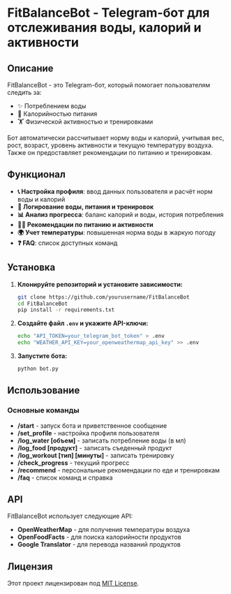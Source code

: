 # FitBalanceBot - Telegram-бот для отслеживания воды, калорий и активности

## Описание
FitBalanceBot - это Telegram-бот, который помогает пользователям следить за:

- ✨ Потреблением воды
- 🍎 Калорийностью питания
- 🏋️ Физической активностью и тренировками

Бот автоматически рассчитывает норму воды и калорий, учитывая вес, рост, возраст, уровень активности и текущую температуру воздуха. Также он предоставляет рекомендации по питанию и тренировкам.

## Функционал
- **📞 Настройка профиля**: ввод данных пользователя и расчёт норм воды и калорий
- **💪 Логирование воды, питания и тренировок**
- **📊 Анализ прогресса**: баланс калорий и воды, история потребления
- **👨‍🍳 Рекомендации по питанию и активности**
- **🌍 Учет температуры**: повышенная норма воды в жаркую погоду
- **❓ FAQ**: список доступных команд

## Установка
1. **Клонируйте репозиторий и установите зависимости:**
   
   ```sh
   git clone https://github.com/yourusername/FitBalanceBot
   cd FitBalanceBot
   pip install -r requirements.txt
   ```

2. **Создайте файл `.env` и укажите API-ключи:**
   
   ```sh
   echo "API_TOKEN=your_telegram_bot_token" > .env
   echo "WEATHER_API_KEY=your_openweathermap_api_key" >> .env
   ```

3. **Запустите бота:**
   
   ```sh
   python bot.py
   ```

## Использование
### Основные команды
- **/start** - запуск бота и приветственное сообщение
- **/set_profile** - настройка профиля пользователя
- **/log_water [объем]** - записать потребление воды (в мл)
- **/log_food [продукт]** - записать съеденный продукт
- **/log_workout [тип] [минуты]** - записать тренировку
- **/check_progress** - текущий прогресс
- **/recommend** - персональные рекомендации по еде и тренировкам
- **/faq** - список команд и справка


## API
FitBalanceBot использует следующие API:
- **OpenWeatherMap** - для получения температуры воздуха
- **OpenFoodFacts** - для поиска калорийности продуктов
- **Google Translator** - для перевода названий продуктов


## Лицензия
Этот проект лицензирован под [MIT License](LICENSE).
